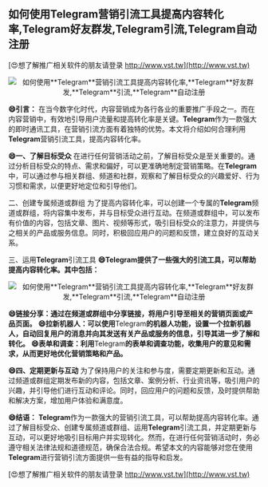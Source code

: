 ## **如何使用**Telegram**营销引流工具提高内容转化率,**Telegram**好友群发,**Telegram**引流,**Telegram**自动注册**

[😍想了解推广相关软件的朋友请登录 http://www.vst.tw](http://www.vst.tw)

 <center><img src="https://vst.tw/MP4/tuiguang/png/2.png" alt="如何使用**Telegram**营销引流工具提高内容转化率,**Telegram**好友群发,**Telegram**引流,**Telegram**自动注册"></center>

**😄引言：**
在当今数字化时代，内容营销成为各行各业的重要推广手段之一。而在内容营销中，有效地引导用户流量和提高转化率是关键。**Telegram**作为一款强大的即时通讯工具，在营销引流方面有着独特的优势。本文将介绍如何合理利用**Telegram**营销引流工具，提高内容转化率。

**😄一、了解目标受众**
在进行任何营销活动之前，了解目标受众是至关重要的。通过分析目标受众的特点、需求和偏好，可以更准确地制定营销策略。在**Telegram**中，可以通过参与相关群组、频道和社群，观察和了解目标受众的兴趣爱好、行为习惯和需求，以便更好地定位和引导他们。

二、创建专属频道或群组
为了提高内容转化率，可以创建一个专属的**Telegram**频道或群组，将内容集中发布，并与目标受众进行互动。在频道或群组中，可以发布有价值的内容，包括文章、图片、视频等形式，吸引目标受众的注意力，并提供与之相关的产品或服务信息。同时，积极回应用户的问题和反馈，建立良好的互动关系。

三、运用**Telegram**引流工具
**😄**Telegram**提供了一些强大的引流工具，可以帮助提高内容转化率。其中包括：**

 <center><img src="https://vst.tw/MP4/tuiguang/png/3.png" alt="如何使用**Telegram**营销引流工具提高内容转化率,**Telegram**好友群发,**Telegram**引流,**Telegram**自动注册"></center>

**😄链接分享：通过在频道或群组中分享链接，将用户引导至相关的营销页面或产品页面。**
**😄拉新机器人：可以使用**Telegram**的机器人功能，设置一个拉新机器人，自动回复用户的消息并向其发送有关产品或服务的信息，引导其进一步了解和转化。**
**😄表单和调查：利用**Telegram**的表单和调查功能，收集用户的意见和需求，从而更好地优化营销策略和产品。**

**😄四、定期更新与互动**
为了保持用户的关注和参与度，需要定期更新和互动。通过频道或群组定期发布新的内容，包括文章、案例分析、行业资讯等，吸引用户的兴趣，并引导他们进行互动和评论。同时，回应用户的问题和反馈，及时提供帮助和解决方案，增加用户体验和满意度。

**😄结语：**
**Telegram**作为一款强大的营销引流工具，可以帮助提高内容转化率。通过了解目标受众、创建专属频道或群组、运用**Telegram**引流工具，并定期更新与互动，可以更好地吸引目标用户并实现转化。然而，在进行任何营销活动时，务必遵守相关法律法规和道德规范，确保合法合规。希望本文的内容能够对您在使用**Telegram**进行营销引流方面提供一些有益的指导和启发。

[😍想了解推广相关软件的朋友请登录 http://www.vst.tw](http://www.vst.tw)



